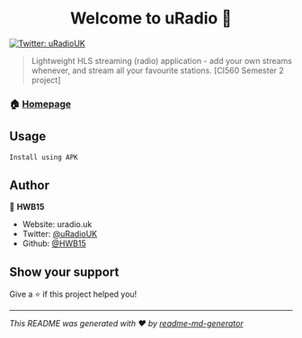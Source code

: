 <h1 align="center">Welcome to uRadio 👋</h1>
<p>
  <a href="https://twitter.com/uRadioUK" target="_blank">
    <img alt="Twitter: uRadioUK" src="https://img.shields.io/twitter/follow/uRadioUK.svg?style=social" />
  </a>
</p>

> Lightweight HLS streaming (radio) application - add your own streams whenever, and stream all your favourite stations. [CI560 Semester 2 project]

### 🏠 [Homepage](uradio.uk)

## Usage

```sh
Install using APK
```

## Author

👤 **HWB15**

* Website: uradio.uk
* Twitter: [@uRadioUK](https://twitter.com/uRadioUK)
* Github: [@HWB15](https://github.com/HWB15)

## Show your support

Give a ⭐️ if this project helped you!

***
_This README was generated with ❤️ by [readme-md-generator](https://github.com/kefranabg/readme-md-generator)_